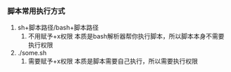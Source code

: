 ### 脚本常用执行方式
1. sh+脚本路径/bash+脚本路径
   1. 不用赋予+x权限
   本质是bash解析器帮你执行脚本，所以脚本本身不需要执行权限
2. ./some.sh
   1. 需要赋予+x权限
   本质是脚本需要自己执行，所以需要执行权限